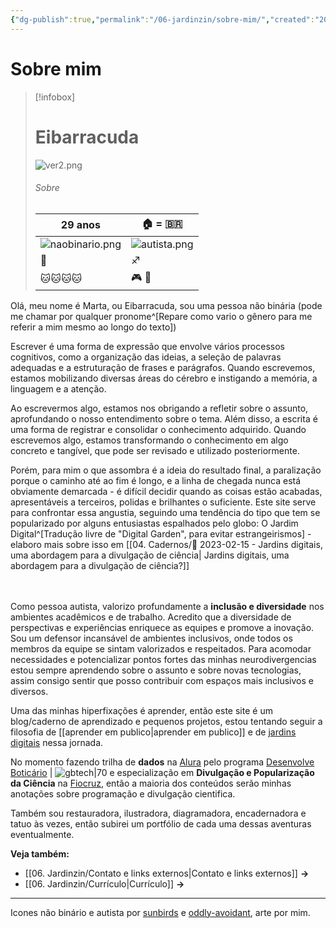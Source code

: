 ```yaml
---
{"dg-publish":true,"permalink":"/06-jardinzin/sobre-mim/","created":"2023-05-15T12:04:15.791-03:00","updated":"2023-05-18T14:35:15.060-03:00"}
---
```



# Sobre mim

> [!infobox]
> # Eibarracuda
> ![ver2.png](/img/user/XX%20-%20Anexos/ver2.png)
> ###### Sobre
> | 29 anos |  🏠 = 🇧🇷 | 
> | ---- | ---- |
> | ![naobinario.png](/img/user/XX%20-%20Anexos/naobinario.png) | ![autista.png](/img/user/XX%20-%20Anexos/autista.png)|
> | 💍 | ♐ |
> | 🐱🐱🐱🐱 | 🎮 🎨 |
> 




Olá, meu nome é Marta, ou Eibarracuda, sou uma pessoa não binária (pode me chamar por qualquer pronome^[Repare como vario o gênero para me referir a mim mesmo ao longo do texto]) 

Escrever é uma forma de expressão que envolve vários processos cognitivos, como a organização das ideias, a seleção de palavras adequadas e a estruturação de frases e parágrafos. Quando escrevemos, estamos mobilizando diversas áreas do cérebro e instigando a memória, a linguagem e a atenção.<br>

Ao escrevermos algo, estamos nos obrigando a refletir sobre o assunto, aprofundando o nosso entendimento sobre o tema. Além disso, a escrita é uma forma de registrar e consolidar o conhecimento adquirido. Quando escrevemos algo, estamos transformando o conhecimento em algo concreto e tangível, que pode ser revisado e utilizado posteriormente.<br>

Porém, para mim o que assombra é a ideia do resultado final, a paralização porque o caminho até ao fim é longo, e a linha de chegada nunca está obviamente demarcada - é difícil decidir quando as coisas estão acabadas, apresentáveis a terceiros, polidas e brilhantes o suficiente. Este site serve para confrontar essa angustia, seguindo uma tendência do tipo que tem se popularizado por alguns entusiastas espalhados pelo globo: O Jardim Digital^[Tradução livre de "Digital Garden", para evitar estrangeirismos] - elaboro mais sobre isso em [[04. Cadernos/🌱️ 2023-02-15 - Jardins digitais, uma abordagem para a divulgação de ciência\| Jardins digitais, uma abordagem para a divulgação de ciência?]] <br><br><br>

Como pessoa autista, valorizo profundamente a **inclusão e diversidade** nos ambientes acadêmicos e de trabalho. Acredito que a diversidade de perspectivas e experiências enriquece as equipes e promove a inovação. Sou um defensor incansável de ambientes inclusivos, onde todos os membros da equipe se sintam valorizados e respeitados. Para acomodar necessidades e potencializar pontos fortes das minhas neurodivergencias estou sempre aprendendo sobre o assunto e sobre novas tecnologias, assim consigo sentir que posso contribuir com espaços mais inclusivos e diversos.

Uma das minhas hiperfixações é aprender, então este site é um blog/caderno de aprendizado e pequenos projetos, estou tentando seguir a filosofia de [[aprender em publico\|aprender em publico]] e de [jardins digitais](https://maggieappleton.com/garden-history) nessa jornada.

No momento fazendo trilha de **dados** na [Alura](https://www.alura.com.br/escola-data-science) pelo programa [Desenvolve Boticário](https://desenvolve.grupoboticario.com.br)  | ![gbtech|70](https://cdn2.gnarususercontent.com.br/1/513497/324f9a88-d5d5-41ea-8860-0cbadf7f31db.png) e especialização em **Divulgação e Popularização da Ciência** na [Fiocruz](https://portal.fiocruz.br), então a maioria dos conteúdos serão minhas anotações sobre programação e divulgação cientifica.

Também sou restauradora, ilustradora, diagramadora, encadernadora e tatuo às vezes, então subirei um portfólio de cada uma dessas aventuras eventualmente.

**Veja também:** 
- [[06. Jardinzin/Contato e links externos\|Contato e links externos]] **→**
- [[06. Jardinzin/Currículo\|Currículo]]  **→**

***


Icones não binário e autista por [sunbirds](https://www.deviantart.com/sunbirds/art/Non-Binary-Stamp-580741592) e [oddly-avoidant](https://www.deviantart.com/oddly-avoidant/art/autistic-stamp-identity-725296688), arte por mim.